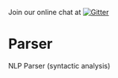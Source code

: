 
Join our online chat at [![Gitter](https://badges.gitter.im/NLP/gitter.svg)](https://gitter.im/nlp)


# Parser
NLP Parser (syntactic analysis)

